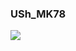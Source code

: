 ### USh_MK78

![](https://komarev.com/ghpvc/?username=USh_MK78)


<!--
**USh-MK78/USh-MK78** is a ✨ _special_ ✨ repository because its `README.md` (this file) appears on your GitHub profile.

-->
